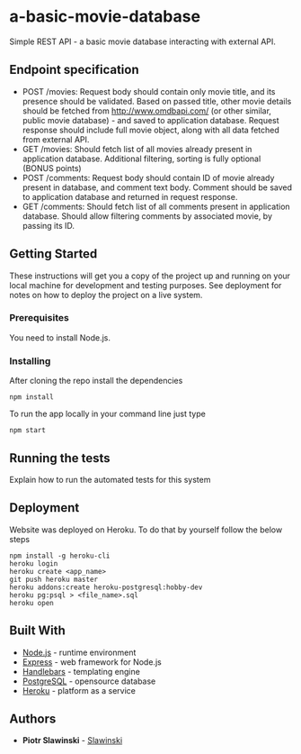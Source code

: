 # a-basic-movie-database

Simple REST API - a basic movie database interacting with external API.

## Endpoint specification

* POST /movies:
Request body should contain only movie title, and its presence should be validated.
Based on passed title, other movie details should be fetched from http://www.omdbapi.com/ (or other similar, public movie database) - and saved to application database.
Request response should include full movie object, along with all data fetched from external API.
* GET /movies:
Should fetch list of all movies already present in application database.
Additional filtering, sorting is fully optional (BONUS points)
* POST /comments:
Request body should contain ID of movie already present in database, and comment text body.
Comment should be saved to application database and returned in request response.
* GET /comments:
Should fetch list of all comments present in application database.
Should allow filtering comments by associated movie, by passing its ID.

## Getting Started

These instructions will get you a copy of the project up and running on your local machine for development and testing purposes. See deployment for notes on how to deploy the project on a live system.

### Prerequisites

You need to install Node.js.

### Installing

After cloning the repo install the dependencies

```
npm install
```

To run the app locally in your command line just type

```
npm start
```

## Running the tests

Explain how to run the automated tests for this system

## Deployment

Website was deployed on Heroku. To do that by yourself follow the below steps

```
npm install -g heroku-cli
heroku login
heroku create <app_name>
git push heroku master
heroku addons:create heroku-postgresql:hobby-dev
heroku pg:psql > <file_name>.sql
heroku open
```

## Built With

* [Node.js](https://nodejs.org/en/) - runtime environment
* [Express](https://expressjs.com/) - web framework for Node.js
* [Handlebars](https://handlebarsjs.com/) - templating engine
* [PostgreSQL](https://www.postgresql.org/) - opensource database
* [Heroku](https://dashboard.heroku.com/) - platform as a service

## Authors

* **Piotr Slawinski** - [Slawinski](https://github.com/slawinski)

